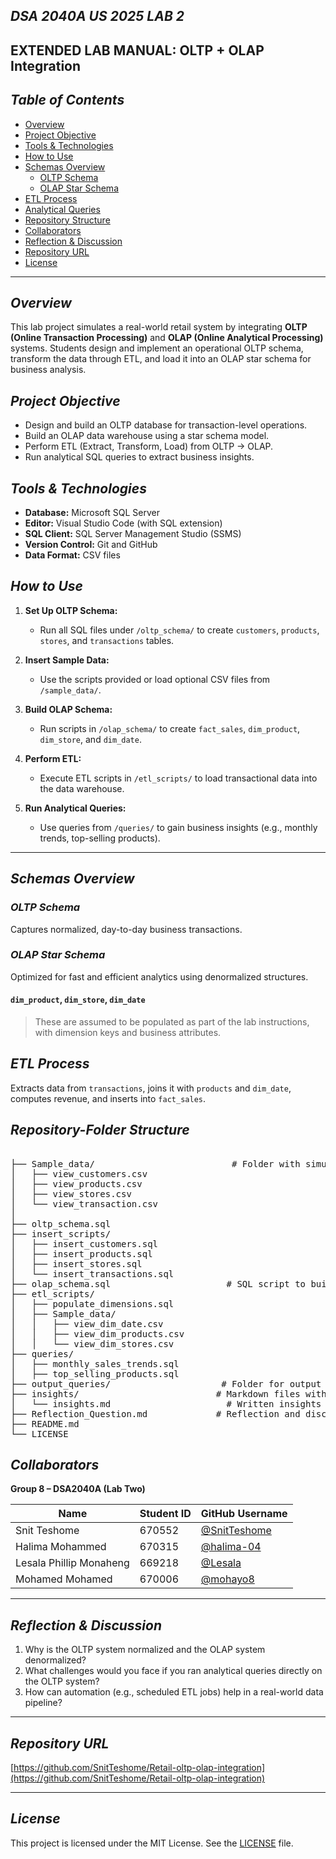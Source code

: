 ## _**DSA 2040A US 2025 LAB 2**_  
**EXTENDED LAB MANUAL: OLTP + OLAP Integration**
---

##  _*Table of Contents*_

- [Overview](#overview)  
- [Project Objective](#project-objective)  
- [Tools & Technologies](#tools--technologies)  
- [How to Use](#how-to-use)  
- [Schemas Overview](#schemas-overview)  
  - [OLTP Schema](#oltp-schema)  
  - [OLAP Star Schema](#olap-star-schema)  
- [ETL Process](#etl-process)  
- [Analytical Queries](#analytical-queries)  
- [Repository Structure](#repository-structure)  
- [Collaborators](#collaborators)  
- [Reflection & Discussion](#reflection--discussion)  
- [Repository URL](#repository-url)  
- [License](#license)  

---

##  _**Overview**_

This lab project simulates a real-world retail system by integrating **OLTP (Online Transaction Processing)** and **OLAP (Online Analytical Processing)** systems. Students design and implement an operational OLTP schema, transform the data through ETL, and load it into an OLAP star schema for business analysis.

##  _**Project Objective**_

- Design and build an OLTP database for transaction-level operations.  
- Build an OLAP data warehouse using a star schema model.  
- Perform ETL (Extract, Transform, Load) from OLTP → OLAP.  
- Run analytical SQL queries to extract business insights.

## _**Tools & Technologies**_

- **Database:** Microsoft SQL Server  
- **Editor:** Visual Studio Code (with SQL extension)  
- **SQL Client:** SQL Server Management Studio (SSMS)  
- **Version Control:** Git and GitHub  
- **Data Format:** CSV files    

##  _**How to Use**_

1. **Set Up OLTP Schema:**  
   - Run all SQL files under `/oltp_schema/` to create `customers`, `products`, `stores`, and `transactions` tables.

2. **Insert Sample Data:**  
   - Use the scripts provided or load optional CSV files from `/sample_data/`.

3. **Build OLAP Schema:**  
   - Run scripts in `/olap_schema/` to create `fact_sales`, `dim_product`, `dim_store`, and `dim_date`.

4. **Perform ETL:**  
   - Execute ETL scripts in `/etl_scripts/` to load transactional data into the data warehouse.

5. **Run Analytical Queries:**  
   - Use queries from `/queries/` to gain business insights (e.g., monthly trends, top-selling products).

---

##  _**Schemas Overview**_

### _**OLTP Schema**_

Captures normalized, day-to-day business transactions.

###  _**OLAP Star Schema**_

Optimized for fast and efficient analytics using denormalized structures.

#### `dim_product`, `dim_store`, `dim_date`

> These are assumed to be populated as part of the lab instructions, with dimension keys and business attributes.

##  _**ETL Process**_

Extracts data from `transactions`, joins it with `products` and `dim_date`, computes revenue, and inserts into `fact_sales`.

## _**Repository-Folder Structure**_
<pre> 
├── Sample_data/                          # Folder with simulated OLTP data
│   ├── view_customers.csv
│   ├── view_products.csv
│   ├── view_stores.csv
│   └── view_transaction.csv
│
├── oltp_schema.sql                     
├── insert_scripts/                   
│   ├── insert_customers.sql            
│   ├── insert_products.sql
│   ├── insert_stores.sql
│   └── insert_transactions.sql
├── olap_schema.sql                      # SQL script to build OLAP system
├── etl_scripts/                      
│   ├── populate_dimensions.sql         
│   ├── Sample_data/                     
│   │   ├── view_dim_date.csv
│   │   ├── view_dim_products.csv
│   │   └── view_dim_stores.csv
├── queries/                           
│   ├── monthly_sales_trends.sql        
│   ├── top_selling_products.sql        
├── output_queries/                     # Folder for output query results or exports
├── insights/                          # Markdown files with analysis or insights
│   └── insights.md                      # Written insights based on query results
├── Reflection_Question.md             # Reflection and discussion document
├── README.md                        
└── LICENSE                         
</pre>

##  _**Collaborators**_

**Group 8 – DSA2040A (Lab Two)**  

| Name                        | Student ID | GitHub Username       |
|-----------------------------|------------|------------------------|
| Snit Teshome                | 670552     | [@SnitTeshome](https://github.com/SnitTeshome)  
| Halima Mohammed             | 670315     | [@halima-04](https://github.com/halima-04)   
| Lesala Phillip Monaheng     | 669218     | [@Lesala](https://github.com/Lesala)  
| Mohamed Mohamed             | 670006     | [@mohayo8](https://github.com/mohayo8)  

---

##  _**Reflection & Discussion**_

1. Why is the OLTP system normalized and the OLAP system denormalized?  
2. What challenges would you face if you ran analytical queries directly on the OLTP system?  
3. How can automation (e.g., scheduled ETL jobs) help in a real-world data pipeline?  

---

##  _**Repository URL**_

[https://github.com/SnitTeshome/Retail-oltp-olap-integration](https://github.com/SnitTeshome/Retail-oltp-olap-integration)

---

##  _**License**_

This project is licensed under the MIT License. See the [LICENSE](./LICENSE) file.

